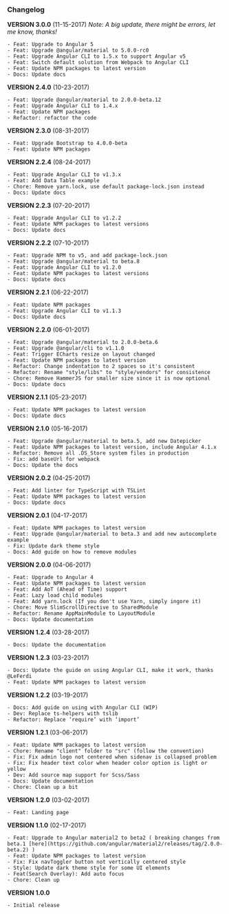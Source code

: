 ### Changelog

**VERSION 3.0.0** (11-15-2017)
*Note: A big update, there might be errors, let me know, thanks!*

    - Feat: Upgrade to Angular 5
    - Feat: Upgrade @angular/material to 5.0.0-rc0
    - Feat: Upgrade Angular CLI to 1.5.x to support Angular v5
    - Feat: Switch default solution from Webpack to Angular CLI
    - Feat: Update NPM packages to latest version
    - Docs: Update docs


**VERSION 2.4.0** (10-23-2017)

    - Feat: Upgrade @angular/material to 2.0.0-beta.12
    - Feat: Upgrade Angular CLI to 1.4.x
    - Feat: Update NPM packages
    - Refactor: refactor the code

**VERSION 2.3.0** (08-31-2017)

    - Feat: Upgrade Bootstrap to 4.0.0-beta
    - Feat: Update NPM packages

**VERSION 2.2.4** (08-24-2017)

    - Feat: Upgrade Angular CLI to v1.3.x
    - Feat: Add Data Table example
    - Chore: Remove yarn.lock, use default package-lock.json instead
    - Docs: Update docs

**VERSION 2.2.3** (07-20-2017)

    - Feat: Upgrade Angular CLI to v1.2.2
    - Feat: Update NPM packages to latest versions
    - Docs: Update docs

**VERSION 2.2.2** (07-10-2017)

    - Feat: Upgrade NPM to v5, and add package-lock.json
    - Feat: Upgrade @angular/material to beta.8
    - Feat: Upgrade Angular CLI to v1.2.0
    - Feat: Update NPM packages to latest versions
    - Docs: Update docs

**VERSION 2.2.1** (06-22-2017)

    - Feat: Update NPM packages
    - Feat: Upgrade Angular CLI to v1.1.3
    - Docs: Update docs

**VERSION 2.2.0** (06-01-2017)

    - Feat: Upgrade @angular/material to 2.0.0-beta.6
    - Feat: Upgrade @angular/cli to v1.1.0
    - Feat: Trigger ECharts resize on layout changed
    - Feat: Update NPM packages to latest version
    - Refactor: Change indentation to 2 spaces so it's consistent
    - Refactor: Rename "style/libs" to "style/vendors" for consistence
    - Chore: Remove HammerJS for smaller size since it is now optional
    - Docs: Update docs

**VERSION 2.1.1** (05-23-2017)

    - Feat: Update NPM packages to latest version
    - Docs: Update docs

**VERSION 2.1.0** (05-16-2017)

    - Feat: Upgrade @angular/material to beta.5, add new Datepicker
    - Feat: Update NPM packages to latest version, include Angular 4.1.x
    - Refactor: Remove all .DS_Store system files in production
    - Fix: add baseUrl for webpack
    - Docs: Update the docs

**VERSION 2.0.2** (04-25-2017)

    - Feat: Add linter for TypeScript with TSLint
    - Feat: Update NPM packages to latest version
    - Docs: Update docs

**VERSION 2.0.1** (04-17-2017)

    - Feat: Update NPM packages to latest version
    - Feat: Upgrade @angular/material to beta.3 and add new autocomplete example
    - Fix: Update dark theme style
    - Docs: Add guide on how to remove modules

**VERSION 2.0.0** (04-06-2017)

    - Feat: Upgrade to Angular 4
    - Feat: Update NPM packages to latest version
    - Feat: Add AoT (Ahead of Time) support
    - Feat: Lazy load child modules
    - Feat: Add yarn.lock (If you don't use Yarn, simply ingore it)
    - Chore: Move SlimScrollDirective to SharedModule
    - Refactor: Rename AppMainModule to LayoutModule
    - Docs: Update documentation


**VERSION 1.2.4** (03-28-2017)

    - Docs: Update the documentation

**VERSION 1.2.3** (03-23-2017)

    - Docs: Update the guide on using Angular CLI, make it work, thanks @LeFerdi
    - Feat: Update NPM packages to latest version

**VERSION 1.2.2** (03-19-2017)

    - Docs: Add guide on using with Angular CLI (WIP)
    - Dev: Replace ts-helpers with tslib
    - Refactor: Replace ‘require’ with ‘import’

**VERSION 1.2.1** (03-06-2017)

    - Feat: Update NPM packages to latest version
    - Chore: Rename "client" folder to "src" (follow the convention)
    - Fix: Fix admin logo not centered when sidenav is collapsed problem
    - Fix: Fix header text color when header color option is light or yellow
    - Dev: Add source map support for Scss/Sass
    - Docs: Update documentation
    - Chore: Clean up a bit

**VERSION 1.2.0** (03-02-2017)

    - Feat: Landing page

**VERSION 1.1.0** (02-17-2017)

    - Feat: Upgrade to Angular material2 to beta2 ( breaking changes from beta.1 [here](https://github.com/angular/material2/releases/tag/2.0.0-beta.2) )
    - Feat: Update NPM packages to latest version
    - Fix: Fix navToggler button not vertically centered style
    - Style: Update dark theme style for some UI elements
    - Feat(Search Overlay): Add auto focus
    - Chore: Clean up

**VERSION 1.0.0**

    - Initial release
